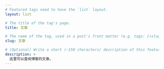 ```yaml
---
# Featured tags need to have the `list` layout.
layout: list

# The title of the tag's page.
title: 文章

# The name of the tag, used in a post's front matter (e.g. tags: [<slug>]).
slug: 文章

# (Optional) Write a short (~150 characters) description of this featured tag.
description: >
  这里可以查阅博客的文章。
---
```


